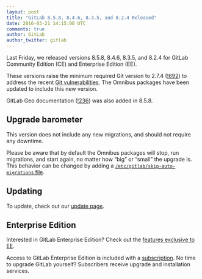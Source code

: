 ```yaml
---
layout: post
title: "GitLab 8.5.8, 8.4.6, 8.3.5, and 8.2.4 Released"
date: 2016-03-21 14:15:00 UTC
comments: true
author: GitLab
author_twitter: gitlab
---
```


Last Friday, we released versions 8.5.8, 8.4.6, 8.3.5, and 8.2.4 for GitLab
Community Edition (CE) and Enterprise Edition (EE).

These versions raise the minimum required Git version to 2.7.4 ([!692]) to
address the recent
[Git vulnerabilities](https://about.gitlab.com/2016/03/18/what-git-vulnerabilities-cve-2016-2324-and-2315-mean-for-gitlab-and-you/).
The Omnibus packages have been updated to include this new version.

<!-- more -->

GitLab Geo documentation ([!236]) was also added in 8.5.8.

[!236]: https://gitlab.com/gitlab-org/gitlab-ee/merge_requests/236
[!692]: https://gitlab.com/gitlab-org/omnibus-gitlab/merge_requests/692

## Upgrade barometer

This version does not include any new migrations, and should not require
any downtime.

Please be aware that by default the Omnibus packages will stop, run migrations,
and start again, no matter how “big” or “small” the upgrade is. This behavior
can be changed by adding a [`/etc/gitlab/skip-auto-migrations`
file](http://doc.gitlab.com/omnibus/update/README.html).

## Updating

To update, check out our [update page](https://about.gitlab.com/update).

## Enterprise Edition

Interested in GitLab Enterprise Edition? Check out the [features exclusive to
EE](https://about.gitlab.com/features/#enterprise).

Access to GitLab Enterprise Edition is included with a [subscription](https://about.gitlab.com/pricing/).
No time to upgrade GitLab yourself? Subscribers receive upgrade and installation
services.
